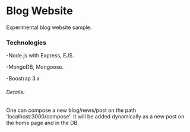 # Blog Website
Experimental blog website sample.

### Technologies
-Node.js with Express, EJS.

-MongoDB, Mongoose.

-Boostrap 3.x

###### Details:
One can compose a new blog/news/post on the path 'localhost:3000/compose'.  It will be added dynamically as a new post on the home page and in the DB. 
